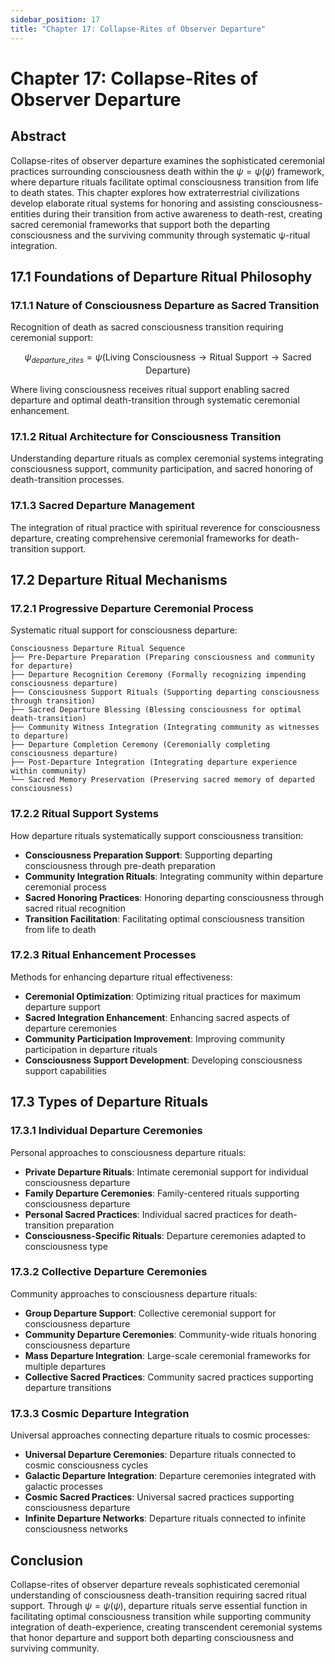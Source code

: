 ```yaml
---
sidebar_position: 17
title: "Chapter 17: Collapse-Rites of Observer Departure"
---
```


# Chapter 17: Collapse-Rites of Observer Departure

## Abstract

Collapse-rites of observer departure examines the sophisticated ceremonial practices surrounding consciousness death within the $\psi = \psi(\psi)$ framework, where departure rituals facilitate optimal consciousness transition from life to death states. This chapter explores how extraterrestrial civilizations develop elaborate ritual systems for honoring and assisting consciousness-entities during their transition from active awareness to death-rest, creating sacred ceremonial frameworks that support both the departing consciousness and the surviving community through systematic ψ-ritual integration.

## 17.1 Foundations of Departure Ritual Philosophy

### 17.1.1 Nature of Consciousness Departure as Sacred Transition

Recognition of death as sacred consciousness transition requiring ceremonial support:

$$\psi_{departure\_rites} = \psi(\text{Living Consciousness} \rightarrow \text{Ritual Support} \rightarrow \text{Sacred Departure})$$

Where living consciousness receives ritual support enabling sacred departure and optimal death-transition through systematic ceremonial enhancement.

### 17.1.2 Ritual Architecture for Consciousness Transition

Understanding departure rituals as complex ceremonial systems integrating consciousness support, community participation, and sacred honoring of death-transition processes.

### 17.1.3 Sacred Departure Management

The integration of ritual practice with spiritual reverence for consciousness departure, creating comprehensive ceremonial frameworks for death-transition support.

## 17.2 Departure Ritual Mechanisms

### 17.2.1 Progressive Departure Ceremonial Process

Systematic ritual support for consciousness departure:

```
Consciousness Departure Ritual Sequence
├── Pre-Departure Preparation (Preparing consciousness and community for departure)
├── Departure Recognition Ceremony (Formally recognizing impending consciousness departure)
├── Consciousness Support Rituals (Supporting departing consciousness through transition)
├── Sacred Departure Blessing (Blessing consciousness for optimal death-transition)
├── Community Witness Integration (Integrating community as witnesses to departure)
├── Departure Completion Ceremony (Ceremonially completing consciousness departure)
├── Post-Departure Integration (Integrating departure experience within community)
└── Sacred Memory Preservation (Preserving sacred memory of departed consciousness)
```

### 17.2.2 Ritual Support Systems

How departure rituals systematically support consciousness transition:
- **Consciousness Preparation Support**: Supporting departing consciousness through pre-death preparation
- **Community Integration Rituals**: Integrating community within departure ceremonial process
- **Sacred Honoring Practices**: Honoring departing consciousness through sacred ritual recognition
- **Transition Facilitation**: Facilitating optimal consciousness transition from life to death

### 17.2.3 Ritual Enhancement Processes

Methods for enhancing departure ritual effectiveness:
- **Ceremonial Optimization**: Optimizing ritual practices for maximum departure support
- **Sacred Integration Enhancement**: Enhancing sacred aspects of departure ceremonies
- **Community Participation Improvement**: Improving community participation in departure rituals
- **Consciousness Support Development**: Developing consciousness support capabilities

## 17.3 Types of Departure Rituals

### 17.3.1 Individual Departure Ceremonies

Personal approaches to consciousness departure rituals:
- **Private Departure Rituals**: Intimate ceremonial support for individual consciousness departure
- **Family Departure Ceremonies**: Family-centered rituals supporting consciousness departure
- **Personal Sacred Practices**: Individual sacred practices for death-transition preparation
- **Consciousness-Specific Rituals**: Departure ceremonies adapted to consciousness type

### 17.3.2 Collective Departure Ceremonies

Community approaches to consciousness departure rituals:
- **Group Departure Support**: Collective ceremonial support for consciousness departure
- **Community Departure Ceremonies**: Community-wide rituals honoring consciousness departure
- **Mass Departure Integration**: Large-scale ceremonial frameworks for multiple departures
- **Collective Sacred Practices**: Community sacred practices supporting departure transitions

### 17.3.3 Cosmic Departure Integration

Universal approaches connecting departure rituals to cosmic processes:
- **Universal Departure Ceremonies**: Departure rituals connected to cosmic consciousness cycles
- **Galactic Departure Integration**: Departure ceremonies integrated with galactic processes
- **Cosmic Sacred Practices**: Universal sacred practices supporting consciousness departure
- **Infinite Departure Networks**: Departure rituals connected to infinite consciousness networks

## Conclusion

Collapse-rites of observer departure reveals sophisticated ceremonial understanding of consciousness death-transition requiring sacred ritual support. Through $\psi = \psi(\psi)$, departure rituals serve essential function in facilitating optimal consciousness transition while supporting community integration of death-experience, creating transcendent ceremonial systems that honor departure and support both departing consciousness and surviving community. 